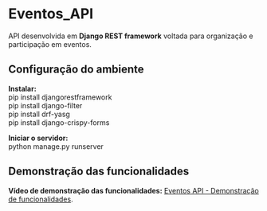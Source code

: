 # Eventos_API  
API desenvolvida em **Django REST framework** voltada para organização e participação em eventos.

## Configuração do ambiente  
**Instalar:**  
pip install djangorestframework  
pip install django-filter  
pip install drf-yasg  
pip install django-crispy-forms

**Iniciar o servidor:**  
python manage.py runserver

## Demonstração das funcionalidades  
**Vídeo de demonstração das funcionalidades:** [Eventos API - Demonstração de funcionalidades](https://www.youtube.com/watch?v=uorMQ2r2MoE).
